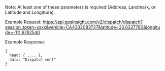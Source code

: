 Note: At least one of these parameters is required (Address, Landmark, or Latitude and Longitude).

Example Request: https://api.gpsinsight.com/v2/dispatch/dispatch?session_token=xxxx&vehicle=CA4332083727&latitude=33.6327780&longitude=-111.9792540

Example Response:

    {
      head: { .... },
      data: "Dispatch sent"
    }
